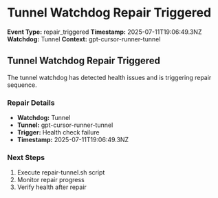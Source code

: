 # Tunnel Watchdog Repair Triggered

**Event Type:** repair_triggered
**Timestamp:** 2025-07-11T19:06:49.3NZ
**Watchdog:** Tunnel
**Context:** gpt-cursor-runner-tunnel


## Tunnel Watchdog Repair Triggered

The tunnel watchdog has detected health issues and is triggering repair sequence.

### Repair Details
- **Watchdog:** Tunnel
- **Tunnel:** gpt-cursor-runner-tunnel
- **Trigger:** Health check failure
- **Timestamp:** 2025-07-11T19:06:49.3NZ

### Next Steps
1. Execute repair-tunnel.sh script
2. Monitor repair progress
3. Verify health after repair


